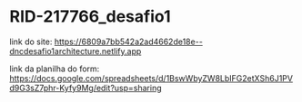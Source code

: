 # RID-217766_desafio1

link do site: https://6809a7bb542a2ad4662de18e--dncdesafio1architecture.netlify.app
 
link da planilha do form: https://docs.google.com/spreadsheets/d/1BswWbyZW8LbIFG2etXSh6J1PVd9G3sZ7phr-Kyfy9Mg/edit?usp=sharing
